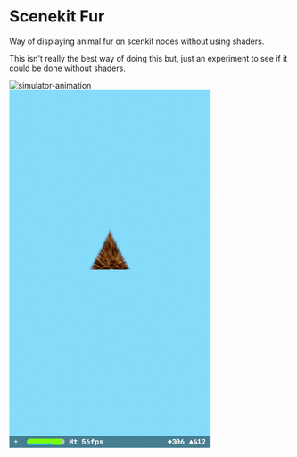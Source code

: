 # Scenekit Fur

Way of displaying animal fur on scenkit nodes without using shaders.

This isn't really the best way of doing this but, just an experiment to see if it could be done without shaders.

![simulator-animation](gifs/ship.gif) ![simulator-animation](gifs/pyramid.gif)

